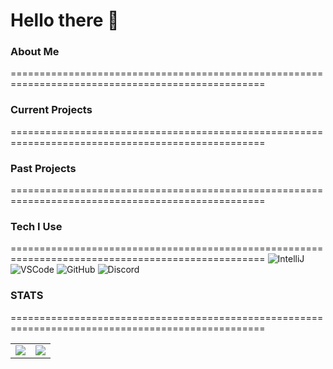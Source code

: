 Hello there 👋
==================================================================================================
> 

### About Me
==================================================================================================


### Current Projects
==================================================================================================

### Past Projects
==================================================================================================

### Tech I Use
==================================================================================================
![IntelliJ](https://img.shields.io/badge/IntelliJ-2021.3.1-red?style=for-the-badge&logo=IntelliJ%20IDEA)
![VSCode](https://img.shields.io/badge/VSCode-1.70-blue?style=for-the-badge&logo=visualstudiocode)
![GitHub](https://img.shields.io/static/v1?label=GitHub&message=bella7898&color=181717&style=for-the-badge&logo=github)
![Discord](https://img.shields.io/badge/Discord-octopoda4413-informational?style=for-the-badge&logo=Discord)

### STATS
==================================================================================================
<table>
  <tr>
    <td align="center" style="padding=0;width=50%;">
      <img align="center" style="padding=0;" src="https://github-readme-stats.vercel.app/api/?username=bella7898&show_icons=true&title_color=D02525&text_color=909090&bg_color=00000000&hide_border=true&icon_color=C05050&count_private=true" />
    </td>
    <td align="center" style="padding=0;width=50%;">
      <img align="center" style="padding=0;" src="https://github-readme-stats.vercel.app/api/top-langs/?username=bella7898&layout=compact&show_icons=true&title_color=D02525&text_color=909090&bg_color=00000000&hide_border=true&icon_color=E05040&langs_count=8&hide=c%2B%2B,c,makefile,freemarker,assembly,pawn,roff&count_private=true" />
    </td>
  </tr>
</table>
